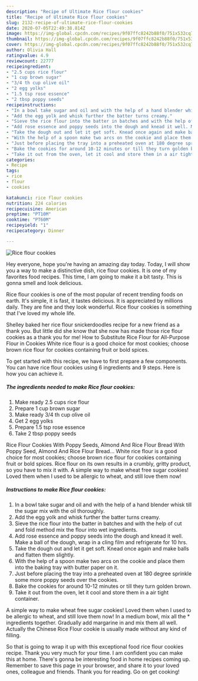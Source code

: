 ```yaml
---
description: "Recipe of Ultimate Rice flour cookies"
title: "Recipe of Ultimate Rice flour cookies"
slug: 2132-recipe-of-ultimate-rice-flour-cookies
date: 2020-07-05T22:49:38.814Z
image: https://img-global.cpcdn.com/recipes/9f07ffc8242b88f0/751x532cq70/rice-flour-cookies-recipe-main-photo.jpg
thumbnail: https://img-global.cpcdn.com/recipes/9f07ffc8242b88f0/751x532cq70/rice-flour-cookies-recipe-main-photo.jpg
cover: https://img-global.cpcdn.com/recipes/9f07ffc8242b88f0/751x532cq70/rice-flour-cookies-recipe-main-photo.jpg
author: Olivia Hall
ratingvalue: 4.9
reviewcount: 22777
recipeingredient:
- "2.5 cups rice flour"
- "1 cup brown sugar"
- "3/4 th cup olive oil"
- "2 egg yolks"
- "1.5 tsp rose essence"
- "2 tbsp poppy seeds"
recipeinstructions:
- "In a bowl take sugar and oil and with the help of a hand blender whisk till the sugar mix with the oil thoroughly."
- "Add the egg yolk and whisk further the batter turns creamy."
- "Sieve the rice flour into the batter in batches and with the help of cut and fold method mix the flour into wet ingredients."
- "Add rose essence and poppy seeds into the dough and knead it well. Make a ball of the dough, wrap in a cling film and refrigerate for 10 hrs."
- "Take the dough out and let it get soft. Knead once again and make balls and flatten them slightly."
- "With the help of a spoon make two arcs on the cookie and place them into the baking tray with butter paper on it."
- "Just before placing the tray into a preheated oven at 180 degree sprinkle some more poppy seeds over the cookies."
- "Bake the cookies for around 10-12 minutes or till they turn golden brown."
- "Take it out from the oven, let it cool and store them in a air tight container."
categories:
- Recipe
tags:
- rice
- flour
- cookies

katakunci: rice flour cookies 
nutrition: 224 calories
recipecuisine: American
preptime: "PT10M"
cooktime: "PT60M"
recipeyield: "1"
recipecategory: Dinner

---
```



![Rice flour cookies](https://img-global.cpcdn.com/recipes/9f07ffc8242b88f0/751x532cq70/rice-flour-cookies-recipe-main-photo.jpg)

Hey everyone, hope you're having an amazing day today. Today, I will show you a way to make a distinctive dish, rice flour cookies. It is one of my favorites food recipes. This time, I am going to make it a bit tasty. This is gonna smell and look delicious.

Rice flour cookies is one of the most popular of recent trending foods on earth. It's simple, it is fast, it tastes delicious. It is appreciated by millions daily. They are fine and they look wonderful. Rice flour cookies is something that I've loved my whole life.

Shelley baked her rice flour snickerdoodles recipe for a new friend as a thank you. But little did she know that she now has made those rice flour cookies as a thank you for me! How to Substitute Rice Flour for All-Purpose Flour in Cookies White rice flour is a good choice for most cookies; choose brown rice flour for cookies containing fruit or bold spices.


To get started with this recipe, we have to first prepare a few components. You can have rice flour cookies using 6 ingredients and 9 steps. Here is how you can achieve it.

<!--inarticleads1-->

##### The ingredients needed to make Rice flour cookies:

1. Make ready 2.5 cups rice flour
1. Prepare 1 cup brown sugar
1. Make ready 3/4 th cup olive oil
1. Get 2 egg yolks
1. Prepare 1.5 tsp rose essence
1. Take 2 tbsp poppy seeds


Rice Flour Cookies With Poppy Seeds, Almond And Rice Flour Bread With Poppy Seed, Almond And Rice Flour Bread… White rice flour is a good choice for most cookies; choose brown rice flour for cookies containing fruit or bold spices. Rice flour on its own results in a crumbly, gritty product, so you have to mix it with. A simple way to make wheat free sugar cookies! Loved them when I used to be allergic to wheat, and still love them now! 

<!--inarticleads2-->

##### Instructions to make Rice flour cookies:

1. In a bowl take sugar and oil and with the help of a hand blender whisk till the sugar mix with the oil thoroughly.
1. Add the egg yolk and whisk further the batter turns creamy.
1. Sieve the rice flour into the batter in batches and with the help of cut and fold method mix the flour into wet ingredients.
1. Add rose essence and poppy seeds into the dough and knead it well. Make a ball of the dough, wrap in a cling film and refrigerate for 10 hrs.
1. Take the dough out and let it get soft. Knead once again and make balls and flatten them slightly.
1. With the help of a spoon make two arcs on the cookie and place them into the baking tray with butter paper on it.
1. Just before placing the tray into a preheated oven at 180 degree sprinkle some more poppy seeds over the cookies.
1. Bake the cookies for around 10-12 minutes or till they turn golden brown.
1. Take it out from the oven, let it cool and store them in a air tight container.


A simple way to make wheat free sugar cookies! Loved them when I used to be allergic to wheat, and still love them now! In a medium bowl, mix all the * ingredients together. Gradually add margarine in and mix them all well. Actually the Chinese Rice Flour cookie is usually made without any kind of filling. 

So that is going to wrap it up with this exceptional food rice flour cookies recipe. Thank you very much for your time. I am confident you can make this at home. There's gonna be interesting food in home recipes coming up. Remember to save this page in your browser, and share it to your loved ones, colleague and friends. Thank you for reading. Go on get cooking!
